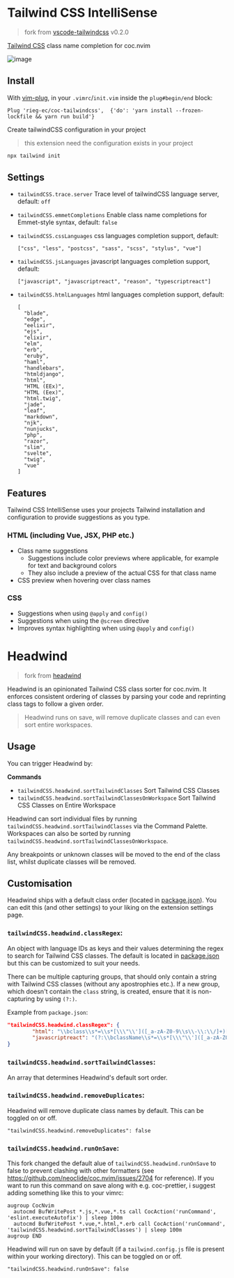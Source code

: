 # Tailwind CSS IntelliSense

> fork from [vscode-tailwindcss](https://github.com/bradlc/vscode-tailwindcss) v0.2.0

[Tailwind CSS](https://tailwindcss.com/) class name completion for coc.nvim

![image](https://user-images.githubusercontent.com/5492542/72122448-e6e47980-3398-11ea-908f-820a64b16b47.png)

## Install

With [vim-plug](https://github.com/junegunn/vim-plug),
in your `.vimrc`/`init.vim` inside the `plug#begin/end` block:

```viml
Plug 'rieg-ec/coc-tailwindcss',  {'do': 'yarn install --frozen-lockfile && yarn run build'}
```

Create tailwindCSS configuration in your project

> this extension need the configuration exists in your project

```bash
npx tailwind init
```

## Settings

- `tailwindCSS.trace.server` Trace level of tailwindCSS language server, default: `off`
- `tailwindCSS.emmetCompletions` Enable class name completions for Emmet-style syntax, default: `false`
- `tailwindCSS.cssLanguages` css languages completion support, default:

  ```jsonc
  ["css", "less", "postcss", "sass", "scss", "stylus", "vue"]
  ```

- `tailwindCSS.jsLanguages` javascript languages completion support, default:

  ```jsonc
  ["javascript", "javascriptreact", "reason", "typescriptreact"]
  ```

- `tailwindCSS.htmlLanguages` html languages completion support, default:

  ```jsonc
  [
    "blade",
    "edge",
    "eelixir",
    "ejs",
    "elixir",
    "elm",
    "erb",
    "eruby",
    "haml",
    "handlebars",
    "htmldjango",
    "html",
    "HTML (EEx)",
    "HTML (Eex)",
    "html.twig",
    "jade",
    "leaf",
    "markdown",
    "njk",
    "nunjucks",
    "php",
    "razor",
    "slim",
    "svelte",
    "twig",
    "vue"
  ]
  ```

## Features

Tailwind CSS IntelliSense uses your projects Tailwind installation and configuration
to provide suggestions as you type.

### HTML (including Vue, JSX, PHP etc.)

- Class name suggestions
  - Suggestions include color previews where applicable, for example for text and background colors
  - They also include a preview of the actual CSS for that class name
- CSS preview when hovering over class names

### CSS

- Suggestions when using `@apply` and `config()`
- Suggestions when using the `@screen` directive
- Improves syntax highlighting when using `@apply` and `config()`

# Headwind

> fork from [headwind](https://github.com/heybourn/headwind)

Headwind is an opinionated Tailwind CSS class sorter for coc.nvim.
It enforces consistent ordering of classes by parsing your code and reprinting class tags to follow a given order.

> Headwind runs on save, will remove duplicate classes and can even sort entire workspaces.

## Usage

You can trigger Headwind by:

**Commands**

- `tailwindCSS.headwind.sortTailwindClasses` Sort Tailwind CSS Classes
- `tailwindCSS.headwind.sortTailwindClassesOnWorkspace` Sort Tailwind CSS Classes on Entire Workspace

Headwind can sort individual files by running `tailwindCSS.headwind.sortTailwindClasses` via the Command Palette.
Workspaces can also be sorted by running `tailwindCSS.headwind.sortTailwindClassesOnWorkspace`.

Any breakpoints or unknown classes will be moved to the end of the class list, whilst duplicate classes will be removed.

## Customisation

Headwind ships with a default class order (located in [package.json](package.json)).
You can edit this (and other settings) to your liking on the extension settings page.

### `tailwindCSS.headwind.classRegex`:

An object with language IDs as keys and their values determining the regex to search for Tailwind CSS classes.
The default is located in [package.json](package.json) but this can be customized to suit your needs.

There can be multiple capturing groups, that should only contain a string with Tailwind CSS
classes (without any apostrophies etc.). If a new group, which doesn't contain the `class` string,
is created, ensure that it is non-capturing by using `(?:)`.

Example from `package.json`:

```json
"tailwindCSS.headwind.classRegex": {
		"html": "\\bclass\\s*=\\s*[\\\"\\']([_a-zA-Z0-9\\s\\-\\:\\/]+)[\\\"\\']",
		"javascriptreact": "(?:\\bclassName\\s*=\\s*[\\\"\\']([_a-zA-Z0-9\\s\\-\\:\\/]+)[\\\"\\'])|(?:\\btw\\s*`([_a-zA-Z0-9\\s\\-\\:\\/]*)`)"
}
```

### `tailwindCSS.headwind.sortTailwindClasses`:

An array that determines Headwind's default sort order.

### `tailwindCSS.headwind.removeDuplicates`:

Headwind will remove duplicate class names by default. This can be toggled on or off.

`"tailwindCSS.headwind.removeDuplicates": false`

### `tailwindCSS.headwind.runOnSave`:

This fork changed the default alue of `tailwindCSS.headwind.runOnSave` to false to prevent clashing with other formatters (see https://github.com/neoclide/coc.nvim/issues/2704 for reference). If you want to run this command on save along with e.g. coc-prettier, i suggest adding something like this to your vimrc:

```
augroup CocNvim
  autocmd BufWritePost *.js,*.vue,*.ts call CocAction('runCommand', 'eslint.executeAutofix') | sleep 100m
  autocmd BufWritePost *.vue,*.html,*.erb call CocAction('runCommand', 'tailwindCSS.headwind.sortTailwindClasses') | sleep 100m
augroup END
```

Headwind will run on save by default (if a `tailwind.config.js` file is present within your working directory). This can be toggled on or off.

`"tailwindCSS.headwind.runOnSave": false`
